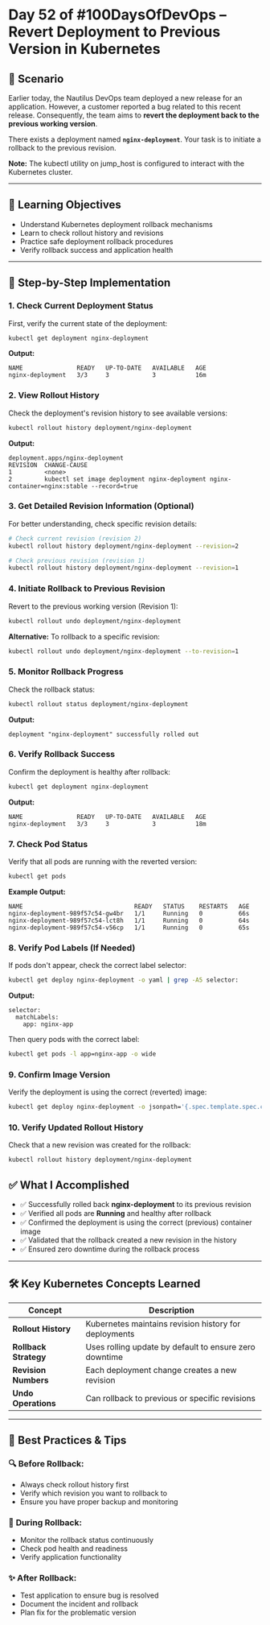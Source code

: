 # Day 52 of #100DaysOfDevOps – Revert Deployment to Previous Version in Kubernetes

## 📖 Scenario
Earlier today, the Nautilus DevOps team deployed a new release for an application. However, a customer reported a bug related to this recent release. Consequently, the team aims to **revert the deployment back to the previous working version**.

There exists a deployment named **`nginx-deployment`**. Your task is to initiate a rollback to the previous revision.

**Note:** The kubectl utility on jump_host is configured to interact with the Kubernetes cluster.

---

## 🎯 Learning Objectives
- Understand Kubernetes deployment rollback mechanisms
- Learn to check rollout history and revisions
- Practice safe deployment rollback procedures
- Verify rollback success and application health

---

## 🔹 Step-by-Step Implementation

### 1. Check Current Deployment Status
First, verify the current state of the deployment:

```bash
kubectl get deployment nginx-deployment
```

**Output:**
```
NAME               READY   UP-TO-DATE   AVAILABLE   AGE
nginx-deployment   3/3     3            3           16m
```

### 2. View Rollout History
Check the deployment's revision history to see available versions:

```bash
kubectl rollout history deployment/nginx-deployment
```

**Output:**
```
deployment.apps/nginx-deployment 
REVISION  CHANGE-CAUSE
1         <none>
2         kubectl set image deployment nginx-deployment nginx-container=nginx:stable --record=true
```

### 3. Get Detailed Revision Information (Optional)
For better understanding, check specific revision details:

```bash
# Check current revision (revision 2)
kubectl rollout history deployment/nginx-deployment --revision=2

# Check previous revision (revision 1)
kubectl rollout history deployment/nginx-deployment --revision=1
```

### 4. Initiate Rollback to Previous Revision
Revert to the previous working version (Revision 1):

```bash
kubectl rollout undo deployment/nginx-deployment
```

**Alternative:** To rollback to a specific revision:
```bash
kubectl rollout undo deployment/nginx-deployment --to-revision=1
```

### 5. Monitor Rollback Progress
Check the rollback status:

```bash
kubectl rollout status deployment/nginx-deployment
```

**Output:**
```
deployment "nginx-deployment" successfully rolled out
```

### 6. Verify Rollback Success
Confirm the deployment is healthy after rollback:

```bash
kubectl get deployment nginx-deployment
```

**Output:**
```
NAME               READY   UP-TO-DATE   AVAILABLE   AGE
nginx-deployment   3/3     3            3           18m
```

### 7. Check Pod Status
Verify that all pods are running with the reverted version:

```bash
kubectl get pods
```

**Example Output:**
```
NAME                               READY   STATUS    RESTARTS   AGE
nginx-deployment-989f57c54-gw4br   1/1     Running   0          66s
nginx-deployment-989f57c54-lct8h   1/1     Running   0          64s
nginx-deployment-989f57c54-v56cp   1/1     Running   0          65s
```

### 8. Verify Pod Labels (If Needed)
If pods don't appear, check the correct label selector:

```bash
kubectl get deploy nginx-deployment -o yaml | grep -A5 selector:
```

**Output:**
```
selector:
  matchLabels:
    app: nginx-app
```

Then query pods with the correct label:
```bash
kubectl get pods -l app=nginx-app -o wide
```

### 9. Confirm Image Version
Verify the deployment is using the correct (reverted) image:

```bash
kubectl get deploy nginx-deployment -o jsonpath='{.spec.template.spec.containers[0].image}'; echo
```

### 10. Verify Updated Rollout History
Check that a new revision was created for the rollback:

```bash
kubectl rollout history deployment/nginx-deployment
```


## ✅ What I Accomplished

- ✅ Successfully rolled back **nginx-deployment** to its previous revision
- ✅ Verified all pods are **Running** and healthy after rollback
- ✅ Confirmed the deployment is using the correct (previous) container image
- ✅ Validated that the rollback created a new revision in the history
- ✅ Ensured zero downtime during the rollback process

---

## 🛠️ Key Kubernetes Concepts Learned

| Concept | Description |
|---------|-------------|
| **Rollout History** | Kubernetes maintains revision history for deployments |
| **Rollback Strategy** | Uses rolling update by default to ensure zero downtime |
| **Revision Numbers** | Each deployment change creates a new revision |
| **Undo Operations** | Can rollback to previous or specific revisions |

---

## 📝 Best Practices & Tips

### 🔍 **Before Rollback:**
- Always check rollout history first
- Verify which revision you want to rollback to
- Ensure you have proper backup and monitoring

### 🚀 **During Rollback:**
- Monitor the rollback status continuously
- Check pod health and readiness
- Verify application functionality

### ✨ **After Rollback:**
- Test application to ensure bug is resolved
- Document the incident and rollback
- Plan fix for the problematic version


